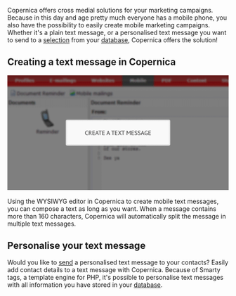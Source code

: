 Copernica offers cross medial solutions for your marketing campaigns.
Because in this day and age pretty much everyone has a mobile phone, you
also have the possibility to easily create mobile marketing campaigns.
Whether it's a plain text message, or a personalised text message you
want to send to a
[selection](./define-target-groups-with-selections.md "Segment using selections")
from your
[database](./creating-your-own-databases.md "Creating your own database"),
Copernica offers the solution!

Creating a text message in Copernica
------------------------------------

![](../images/en-send-text-messages-copernica.gif)

Using the WYSIWYG editor in Copernica to create mobile text messages,
you can compose a text as long as you want. When a message contains more
than 160 characters, Copernica will automatically split the message in
multiple text messages.

Personalise your text message
-----------------------------

Would you like to
[send](./send-emailings-to-relations.md "Send emailings with Copernica")
a personalised text message to your contacts? Easily add contact details
to a text message with Copernica. Because of Smarty tags, a template
engine for PHP, it's possible to personalise text messages with all
information you have stored in
your [database](./creating-your-own-databases.md "Creating your own database").
